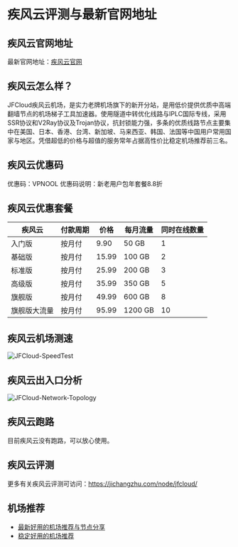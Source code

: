 # 疾风云评测与最新官网地址

## 疾风云官网地址
最新官网地址：[疾风云官网](https://jd123.affxc.com/jfcloud/)

## 疾风云怎么样？
JFCloud疾风云机场，是实力老牌机场旗下的新开分站，是用低价提供优质中高端翻墙节点的机场梯子工具加速器。使用隧道中转优化线路与IPLC国际专线，采用SSR协议和V2Ray协议及Trojan协议，抗封锁能力强，多条的优质线路节点主要集中在美国、日本、香港、台湾、新加坡、马来西亚、韩国、法国等中国用户常用国家与地区。凭借超低的价格与超值的服务常年占据高性价比稳定机场推荐前三名。

## 疾风云优惠码

优惠码：VPNOOL
优惠码说明：新老用户包年套餐8.8折

## 疾风云优惠套餐

| 疾风云 | 付款周期 | 价格 | 每月流量 | 同时在线数量 |
| --- | --- | --- | --- | --- |
| 入门版 | 按月付 | 9.90 | 50 GB | 1 |
| 基础版 | 按月付 | 15.99 | 100 GB | 2 |
| 标准版 | 按月付 | 25.99 | 200 GB | 3 |
| 高级版 | 按月付 | 35.99 | 350 GB | 5 |
| 旗舰版 | 按月付 | 49.99 | 600 GB | 8 |
| 旗舰版大流量 | 按月付 | 95.99 | 1200 GB | 10 |

## 疾风云机场测速

![JFCloud-SpeedTest](https://github.com/jiedian123com/jfcloud/assets/152299361/97c1a178-0e36-4f9a-8ae6-fea2b9e134c3)

## 疾风云出入口分析

![JFCloud-Network-Topology](https://github.com/jiedian123com/jfcloud/assets/152299361/f362d460-b0eb-43c5-93f4-bd28bb0ff3b0)

## 疾风云跑路
目前疾风云没有跑路，可以放心使用。

## 疾风云评测
更多有关疾风云评测可访问：https://jichangzhu.com/node/jfcloud/

## 机场推荐
 - [最新好用的机场推荐与节点分享](https://github.com/jichangzhu/JichangTuijian)
 - [稳定好用的机场推荐](https://jichangzhu.com/node/?utm_source=github&utm_medium=jichangzhu-details)
